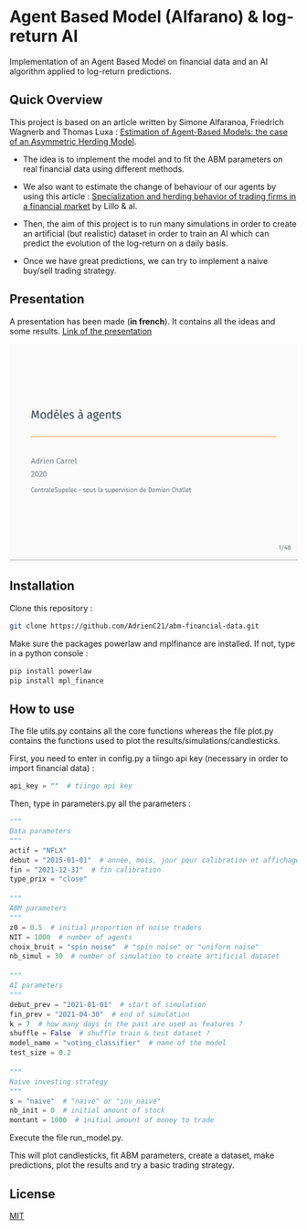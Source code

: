 # Agent Based Model (Alfarano) & log-return AI

Implementation of an Agent Based Model on financial data and an AI algorithm applied to log-return predictions.

## Quick Overview

This project is based on an article written by Simone Alfaranoa, Friedrich Wagnerb and Thomas Luxa : [Estimation of Agent-Based Models: the case of an Asymmetric Herding Model](https://link.springer.com/article/10.1007/s10614-005-6415-1).

- The idea is to implement the model and to fit the ABM parameters on real financial data using different methods.

- We also want to estimate the change of behaviour of our agents by using this article : [Specialization and herding behavior of trading firms in a financial market](https://www.researchgate.net/publication/237526350_Specialization_and_herding_behavior_of_trading_firms_in_a_financial_market) by Lillo & al.

- Then, the aim of this project is to run many simulations in order to create an artificial (but realistic) dataset in order to train an AI which can predict the evolution of the log-return on a daily basis.

- Once we have great predictions, we can try to implement a naive buy/sell trading strategy.

## Presentation

A presentation has been made (**in french**). It contains all the ideas and some results. [Link of the presentation](https://github.com/AdrienC21/abm-financial-data/blob/main/ressources/presentation.pdf)

[![alt text](https://github.com/AdrienC21/abm-financial-data/blob/main/ressources/crop_presentation.png?raw=true)](https://github.com/AdrienC21/abm-financial-data/blob/main/ressources/presentation.pdf)

## Installation

Clone this repository :

```bash
git clone https://github.com/AdrienC21/abm-financial-data.git
```

Make sure the packages powerlaw and mplfinance are installed. If not, type in a python console :

```python
pip install powerlaw
pip install mpl_finance
```
## How to use

The file utils.py contains all the core functions whereas the file plot.py contains the functions used to plot the results/simulations/candlesticks.

First, you need to enter in config.py a tiingo api key (necessary in order to import financial data) :

```python
api_key = ""  # tiingo api key
```

Then, type in parameters.py all the parameters :

```python
"""
Data parameters
"""
actif = "NFLX"
debut = "2015-01-01"  # année, mois, jour pour calibration et affichage court
fin = "2021-12-31"  # fin calibration
type_prix = "close"

"""
ABM parameters
"""
z0 = 0.5  # initial proportion of noise traders
NIT = 1000  # number of agents
choix_bruit = "spin noise"  # "spin noise" or "uniform noise"
nb_simul = 30  # number of simulation to create artificial dataset

"""
AI parameters
"""
debut_prev = "2021-01-01"  # start of simulation
fin_prev = "2021-04-30"  # end of simulation
k = 7  # how many days in the past are used as features ?
shuffle = False  # shuffle train & test dataset ?
model_name = "voting_classifier"  # name of the model
test_size = 0.2

"""
Naive investing strategy
"""
s = "naive"  # "naive" or "inv_naive"
nb_init = 0  # initial amount of stock
montant = 1000  # initial amount of money to trade
```

Execute the file run_model.py.

This will plot candlesticks, fit ABM parameters, create a dataset, make predictions, plot the results and try a basic trading strategy.

## License
[MIT](https://choosealicense.com/licenses/mit/)
